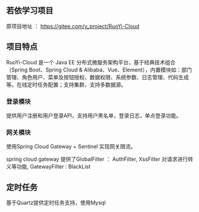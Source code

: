 ## 若依学习项目

原项目地址 ： https://gitee.com/y_project/RuoYi-Cloud

## 项目特点
RuoYi-Cloud 是一个 Java EE 分布式微服务架构平台，基于经典技术组合（Spring Boot、Spring Cloud & Alibaba、Vue、Element），内置模块如：部门管理、角色用户、菜单及按钮授权、数据权限、系统参数、日志管理、代码生成等。在线定时任务配置；支持集群，支持多数据源。

### 登录模块

提供用户注册和用户登录API，支持用户黑名单，登录日志，单点登录功能。

### 网关模块

使用Spring Cloud Gateway + Sentinel 实现网关限流。

spring cloud gateway 提供了GlobalFilter ： AuthFilter, XssFilter 对请求进行转义等功能, GatewayFilter : BlackList

## 定时任务

基于Quartz提供定时任务支持，使用Mysql


